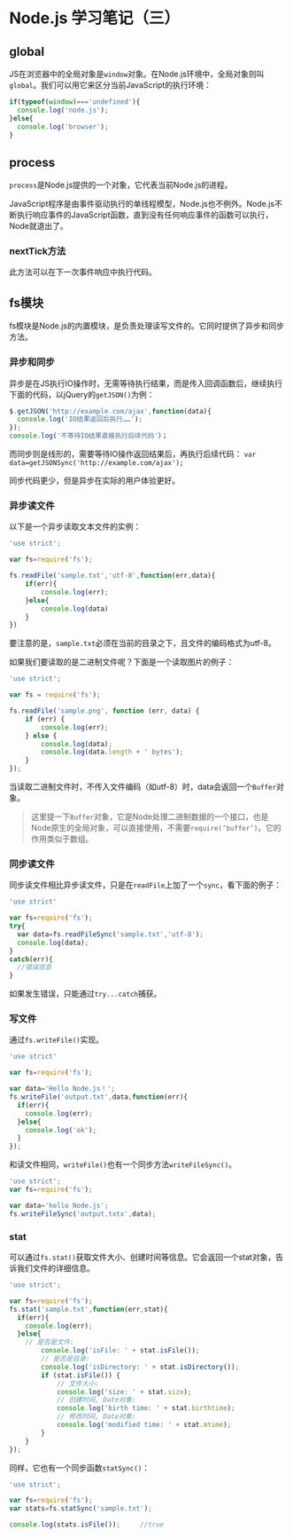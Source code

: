 # Node.js 学习笔记（三）
## global
JS在浏览器中的全局对象是`window`对象。在Node.js环境中，全局对象则叫`global`。我们可以用它来区分当前JavaScript的执行环境：
```js
if(typeof(window)==='undefined'){
  console.log('node.js');
}else{
  console.log('browser');
}
```

## process
`process`是Node.js提供的一个对象，它代表当前Node.js的进程。

JavaScript程序是由事件驱动执行的单线程模型，Node.js也不例外。Node.js不断执行响应事件的JavaScript函数，直到没有任何响应事件的函数可以执行，Node就退出了。

### nextTick方法
此方法可以在下一次事件响应中执行代码。

## fs模块
fs模块是Node.js的内置模块，是负责处理读写文件的。它同时提供了异步和同步方法。

### 异步和同步
异步是在JS执行IO操作时，无需等待执行结果，而是传入回调函数后，继续执行下面的代码，以jQuery的`getJSON()`为例：
```js
$.getJSON('http://example.com/ajax',function(data){
  console.log('IO结果返回后执行……');
});
console.log('不等待IO结果直接执行后续代码'）；
```

而同步则是线形的，需要等待IO操作返回结果后，再执行后续代码：
`var data=getJSONSync('http://example.com/ajax');`

同步代码更少，但是异步在实际的用户体验更好。

### 异步读文件
以下是一个异步读取文本文件的实例：
```js
'use strict';

var fs=require('fs');

fs.readFile('sample.txt','utf-8',function(err,data){
    if(err){
        console.log(err);
    }else{
        console.log(data)
    }
})
```
要注意的是，`sample.txt`必须在当前的目录之下，且文件的编码格式为utf-8。

如果我们要读取的是二进制文件呢？下面是一个读取图片的例子：
```js
'use strict';

var fs = require('fs');

fs.readFile('sample.png', function (err, data) {
    if (err) {
        console.log(err);
    } else {
        console.log(data);
        console.log(data.length + ' bytes');
    }
});
```
当读取二进制文件时，不传入文件编码（如utf-8）时，data会返回一个`Buffer`对象。

> 这里提一下`Buffer`对象，它是Node处理二进制数据的一个接口，也是Node原生的全局对象，可以直接使用，不需要`require(‘buffer’)`。它的作用类似于数组。

### 同步读文件
同步读文件相比异步读文件，只是在`readFile`上加了一个`sync`，看下面的例子：
```js
'use strict'

var fs=require('fs');
try{
  var data=fs.readFileSync('sample.txt','utf-8');
  console.log(data);
}
catch(err){
  //错误信息
}
```
如果发生错误，只能通过`try...catch`捕获。

### 写文件
通过`fs.writeFile()`实现。
```js
'use strict'

var fs=require('fs');

var data='Hello Node.js！';
fs.writeFile('output.txt',data,function(err){
  if(err){
    console.log(err);
  }else{
    console.log('ok');
  }
});
```
和读文件相同，`writeFile()`也有一个同步方法`writeFileSync()`。
```js
'use strict';
var fs=require('fs');

var data='hello Node.js';
fs.writeFileSync('output.txtx',data);
```

### stat
可以通过`fs.stat()`获取文件大小、创建时间等信息。它会返回一个stat对象，告诉我们文件的详细信息。
```js
'use strict';

var fs=require('fs');
fs.stat('sample.txt',function(err,stat){
  if(err){
    console.log(err);
  }else{
    // 是否是文件:
        console.log('isFile: ' + stat.isFile());
        // 是否是目录:
        console.log('isDirectory: ' + stat.isDirectory());
        if (stat.isFile()) {
            // 文件大小:
            console.log('size: ' + stat.size);
            // 创建时间, Date对象:
            console.log('birth time: ' + stat.birthtime);
            // 修改时间, Date对象:
            console.log('modified time: ' + stat.mtime);
        }
    }
});
```
同样，它也有一个同步函数`statSync()`：
```js
'use strict';

var fs=require('fs');
var stats=fs.statSync('sample.txt');

console.log(stats.isFile());     //true
```